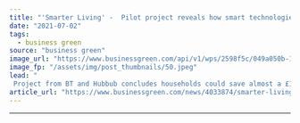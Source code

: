 ```yaml
---
title: "'Smarter Living' -  Pilot project reveals how smart technologies could slash household emissions"
date: "2021-07-02"
tags: 
  - business green
source: "business green"
image_url: "https://www.businessgreen.com/api/v1/wps/2598f5c/049a050b-17d8-496b-83b5-11c03d9f854c/4/smart-meter-generic-185x114.jpeg"
image_fp: "/assets/img/post_thumbnails/50.jpeg"
lead: "
 Project from BT and Hubbub concludes households could save almost a £1,000 a year through simple technologies and behaviour changes ..."
article_url: "https://www.businessgreen.com/news/4033874/smarter-living-pilot-project-reveals-smart-technologies-slash-household-emissions"
---
```


---
